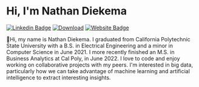 # Hi, I'm Nathan Diekema
[![Linkedin Badge](https://img.shields.io/badge/-LinkedIn-blue?style=flat-square&logo=Linkedin&logoColor=white&link=https://www.linkedin.com/in/nathandiekema/)](https://www.linkedin.com/in/nathandiekema/)
[![Download](https://img.shields.io/badge/Download-%20Resume-blue)](https://ndiekema.github.io/images/Nathan_Diekema_Resume.pdf)
[![Website Badge](https://img.shields.io/badge/website-Access%20website-green)](https://ndiekema.github.io/)


👋Hi, my name is Nathan Diekema.
I graduated from California Polytechnic State University with a 
B.S. in Electrical Engineering and a minor in Computer Science in June 2021.
I more recently finished an M.S. in Business Analytics at Cal Poly, in June 2022. 
I love to code and enjoy working on collaborative projects with my 
peers. I'm interested in big data, particularly how we can take advantage of
machine learning and artificial intelligence to extract interesting insights.

<!---
ndiekema/ndiekema is a ✨ special ✨ repository because its `README.md` (this file) appears on your GitHub profile.
You can click the Preview link to take a look at your changes.
--->
